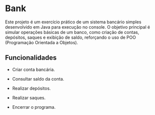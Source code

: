 # Bank

Este projeto é um exercício prático de um sistema bancário simples desenvolvido em Java para execução no console. O objetivo principal é simular operações básicas de um banco, como criação de contas, depósitos, saques e exibição de saldo, reforçando o uso de POO (Programação Orientada a Objetos).

## Funcionalidades

- Criar conta bancária.

- Consultar saldo da conta.

- Realizar depósitos.

- Realizar saques.

- Encerrar o programa.
